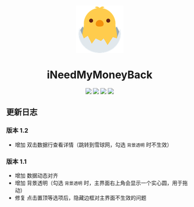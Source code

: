 <div align="center">

<img alt="logo" src="assets/inmmb.png" width=128 height=128>
<h1>iNeedMyMoneyBack</h1>

[![](https://img.shields.io/github/release/pdone/iNeedMyMoneyBack?style=for-the-badge)](https://github.com/pdone/iNeedMyMoneyBack/releases/latest)
[![](https://img.shields.io/github/downloads/pdone/iNeedMyMoneyBack/total?style=for-the-badge)](https://github.com/pdone/iNeedMyMoneyBack/releases)
[![](https://img.shields.io/github/stars/pdone/iNeedMyMoneyBack?style=for-the-badge)](https://github.com/pdone/iNeedMyMoneyBack/stargazers)
[![](https://img.shields.io/github/issues/pdone/iNeedMyMoneyBack?style=for-the-badge)](https://github.com/pdone/iNeedMyMoneyBack/issues)

</div>

## 更新日志

### 版本 1.2

- 增加 双击数据行查看详情（跳转到雪球网，勾选 `背景透明` 时不生效）

### 版本 1.1

- 增加 数据动态对齐
- 增加 背景透明（勾选 `背景透明` 时，主界面右上角会显示一个实心圆，用于拖动）
- 修复 点击置顶等选项后，隐藏边框对主界面不生效的问题
